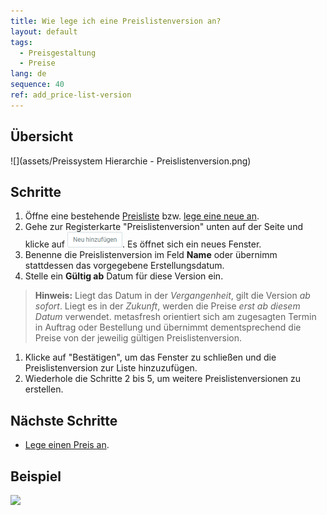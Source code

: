 ```yaml
---
title: Wie lege ich eine Preislistenversion an?
layout: default
tags:
  - Preisgestaltung
  - Preise
lang: de
sequence: 40
ref: add_price-list-version
---
```


## Übersicht
![](assets/Preissystem Hierarchie - Preislistenversion.png)

## Schritte
1. Öffne eine bestehende [Preisliste](Menu) bzw. [lege eine neue an](Preisliste_anlegen).
1. Gehe zur Registerkarte "Preislistenversion" unten auf der Seite und klicke auf ![](assets/Neu_hinzufuegen_Button.png). Es öffnet sich ein neues Fenster.
1. Benenne die Preislistenversion im Feld **Name** oder übernimm stattdessen das vorgegebene Erstellungsdatum.
1. Stelle ein **Gültig ab** Datum für diese Version ein.
 >**Hinweis:** Liegt das Datum in der *Vergangenheit*, gilt die Version *ab sofort*. Liegt es in der *Zukunft*, werden die Preise *erst ab diesem Datum* verwendet. metasfresh orientiert sich am zugesagten Termin in Auftrag oder Bestellung und übernimmt dementsprechend die Preise von der jeweilig gültigen Preislistenversion.

1. Klicke auf "Bestätigen", um das Fenster zu schließen und die Preislistenversion zur Liste hinzuzufügen.
1. Wiederhole die Schritte 2 bis 5, um weitere Preislistenversionen zu erstellen.

## Nächste Schritte
- [Lege einen Preis an](Preis_anlegen).

## Beispiel
![](assets/Preislistenversion_anlegen.gif)
